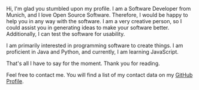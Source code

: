 Hi, I'm glad you stumbled upon my profile. I am a Software Developer from Munich, and I love Open Source Software. Therefore, I would be happy to help you in any way with the software. I am a very creative person, so I could assist you in generating ideas to make your software better. Additionally, I can test the software for usability.

I am primarily interested in programming software to create things. I am proficient in Java and Python, and currently, I am learning JavaScript.

That's all I have to say for the moment. Thank you for reading. 

Feel free to contact me. You will find a list of my contact data on my [GitHub Profile](https://github.com/BlueCattleSoft "BlueCattleSoft").
